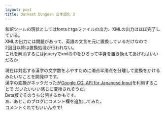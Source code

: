 ```yaml
---
layout: post
title: Darkest Dungeon 日本語化 3
---
```

和訳ツールの現状としてはfontsとtgaファイルの出力、XMLの出力はほぼ完了している。  
XMLの出力には問題があって、英語の文言を元に置換しているだけなので  
2回目以降は置換処理が行われない。  
これを解消するにはjqueryでxmlのIDをひろって中身を置き換えてあげればいいだろか  

現在は対応する漢字の文字数をふやすために濁点半濁点を分離して変換をかけるみたいなことを開発中です。  
漢字の変換がネックだったが[Google CGI API for Japanese Input](https://www.google.co.jp/ime/cgiapi.html)を利用することで
だいたいいい感じに変換されそうだ。  
Beta版でそのうち公開するかもです。  
あ、あとこのブログにコメント欄を追加してみた。  
コメントくれてもいいんやで!  
